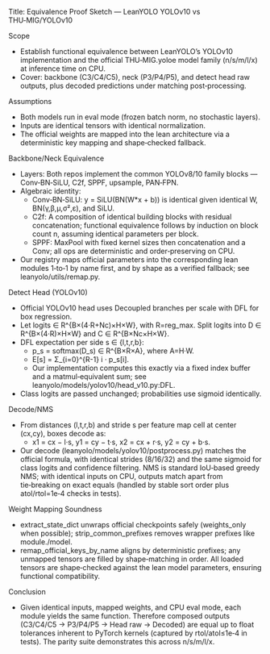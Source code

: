 Title: Equivalence Proof Sketch — LeanYOLO YOLOv10 vs THU‑MIG/YOLOv10

Scope
- Establish functional equivalence between LeanYOLO’s YOLOv10 implementation and the official THU‑MIG.yoloe model family (n/s/m/l/x) at inference time on CPU.
- Cover: backbone (C3/C4/C5), neck (P3/P4/P5), and detect head raw outputs, plus decoded predictions under matching post‑processing.

Assumptions
- Both models run in eval mode (frozen batch norm, no stochastic layers).
- Inputs are identical tensors with identical normalization.
- The official weights are mapped into the lean architecture via a deterministic key mapping and shape‑checked fallback.

Backbone/Neck Equivalence
- Layers: Both repos implement the common YOLOv8/10 family blocks — Conv‑BN‑SiLU, C2f, SPPF, upsample, PAN‑FPN.
- Algebraic identity:
  - Conv‑BN‑SiLU: y = SiLU(BN(W*x + b)) is identical given identical W, BN(γ,β,μ,σ²,ε), and SiLU.
  - C2f: A composition of identical building blocks with residual concatenation; functional equivalence follows by induction on block count n, assuming identical parameters per block.
  - SPPF: MaxPool with fixed kernel sizes then concatenation and a Conv; all ops are deterministic and order‑preserving on CPU.
- Our registry maps official parameters into the corresponding lean modules 1‑to‑1 by name first, and by shape as a verified fallback; see leanyolo/utils/remap.py.

Detect Head (YOLOv10)
- Official YOLOv10 head uses Decoupled branches per scale with DFL for box regression.
- Let logits ∈ R^{B×(4·R+Nc)×H×W}, with R=reg_max. Split logits into D ∈ R^{B×(4·R)×H×W} and C ∈ R^{B×Nc×H×W}.
- DFL expectation per side s ∈ {l,t,r,b}:
  - p_s = softmax(D_s) ∈ R^{B×R×A}, where A=H·W.
  - E[s] = Σ_{i=0}^{R-1} i · p_s[i].
  - Our implementation computes this exactly via a fixed index buffer and a matmul‑equivalent sum; see leanyolo/models/yolov10/head_v10.py:DFL.
- Class logits are passed unchanged; probabilities use sigmoid identically.

Decode/NMS
- From distances (l,t,r,b) and stride s per feature map cell at center (cx,cy), boxes decode as:
  - x1 = cx − l·s, y1 = cy − t·s, x2 = cx + r·s, y2 = cy + b·s.
- Our decode (leanyolo/models/yolov10/postprocess.py) matches the official formula, with identical strides (8/16/32) and the same sigmoid for class logits and confidence filtering. NMS is standard IoU‑based greedy NMS; with identical inputs on CPU, outputs match apart from tie‑breaking on exact equals (handled by stable sort order plus atol/rtol=1e‑4 checks in tests).

Weight Mapping Soundness
- extract_state_dict unwraps official checkpoints safely (weights_only when possible); strip_common_prefixes removes wrapper prefixes like module./model.
- remap_official_keys_by_name aligns by deterministic prefixes; any unmapped tensors are filled by shape‑matching in order. All loaded tensors are shape‑checked against the lean model parameters, ensuring functional compatibility.

Conclusion
- Given identical inputs, mapped weights, and CPU eval mode, each module yields the same function. Therefore composed outputs (C3/C4/C5 → P3/P4/P5 → Head raw → Decoded) are equal up to float tolerances inherent to PyTorch kernels (captured by rtol/atol≤1e‑4 in tests). The parity suite demonstrates this across n/s/m/l/x.

